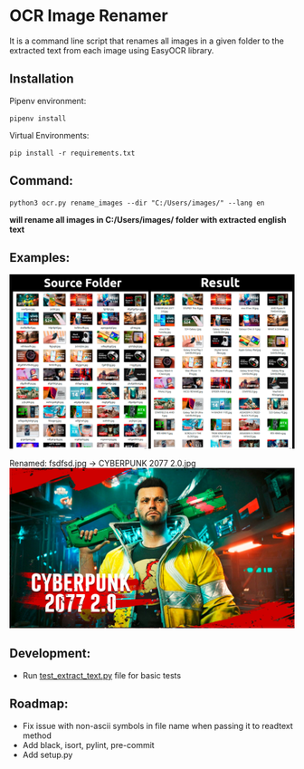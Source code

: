# OCR Image Renamer 
It is a command line script that renames all images in a given folder to the extracted text from each image using EasyOCR library.

## Installation
Pipenv environment:
```
pipenv install
```

Virtual Environments: 
```
pip install -r requirements.txt
```

## Command:
```
python3 ocr.py rename_images --dir "C:/Users/images/" --lang en
```
**will rename all images in C:/Users/images/ folder with extracted english text**

## Examples:
![Result](docs%2Fimages%2Fresult.png)

Renamed: fsdfsd.jpg  -> CYBERPUNK 2077 2.0.jpg 
![CYBERPUNK 2077 2.0.jpg](docs%2Fimages%2FCYBERPUNK%202077%202.0.jpg)

## Development:
- Run [test_extract_text.py](tests%2Ftest_extract_text.py) file for basic tests

## Roadmap:
- Fix issue with non-ascii symbols in file name when passing it to readtext method 
- Add black, isort, pylint, pre-commit
- Add setup.py